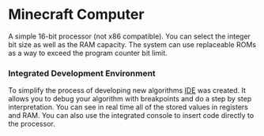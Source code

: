 # Minecraft Computer
A simple 16-bit processor (not x86 compatible). You can select the integer bit size as well as the RAM capacity. The system can use replaceable ROMs as a way to exceed the program counter bit limit.

### Integrated Development Environment
To simplify the process of developing new algorithms [IDE](https://mccomputer.netlify.app/) was created. It allows you to debug your algorithm with breakpoints and do a step by step interpretation. You can see in real time all of the stored values in registers and RAM. You can also use the integrated console to insert code directly to the processor. 

